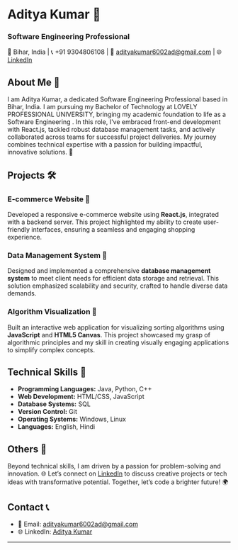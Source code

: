 # Aditya Kumar 🚀

### Software Engineering Professional

📍 Bihar, India | 📞 +91 9304806108 | 📧 adityakumar6002ad@gmail.com | 🌐 [LinkedIn](https://www.linkedin.com/in/aditya-kumar-a34a6a328/)

## About Me 🌟

I am Aditya Kumar, a dedicated Software Engineering Professional based in Bihar, India. I am pursuing my Bachelor of Technology at LOVELY PROFESSIONAL UNIVERSITY, bringing my academic foundation to life as a Software Engineering . In this role, I've embraced front-end development with React.js, tackled robust database management tasks, and actively collaborated across teams for successful project deliveries. My journey combines technical expertise with a passion for building impactful, innovative solutions. 🤝

## Projects 🛠️

### E-commerce Website 🛒
Developed a responsive e-commerce website using **React.js**, integrated with a backend server. This project highlighted my ability to create user-friendly interfaces, ensuring a seamless and engaging shopping experience.

### Data Management System 💾
Designed and implemented a comprehensive **database management system** to meet client needs for efficient data storage and retrieval. This solution emphasized scalability and security, crafted to handle diverse data demands.

### Algorithm Visualization 🔄
Built an interactive web application for visualizing sorting algorithms using **JavaScript** and **HTML5 Canvas**. This project showcased my grasp of algorithmic principles and my skill in creating visually engaging applications to simplify complex concepts.

## Technical Skills 🧰

* **Programming Languages:** Java, Python, C++
* **Web Development:** HTML/CSS, JavaScript
* **Database Systems:** SQL
* **Version Control:** Git
* **Operating Systems:** Windows, Linux
* **Languages:** English, Hindi

## Others 🌈

Beyond technical skills, I am driven by a passion for problem-solving and innovation. 🌐 Let’s connect on [LinkedIn](https://www.linkedin.com/in/aditya-kumar-a34a6a328/) to discuss creative projects or tech ideas with transformative potential. Together, let’s code a brighter future! 🌍

## Contact 📞

- 📧 Email: [adityakumar6002ad@gmail.com](mailto:adityakumar6002ad@gmail.com)
- 🌐 LinkedIn: [Aditya Kumar](https://www.linkedin.com/in/aditya-kumar-a34a6a328/)

---

